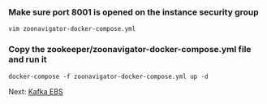 ### Make sure port 8001 is opened on the instance security group
`vim zoonavigator-docker-compose.yml`


### Copy the zookeeper/zoonavigator-docker-compose.yml file and run it
`docker-compose -f zoonavigator-docker-compose.yml up -d`

Next: [Kafka EBS](5-kafka-ebs.md)
